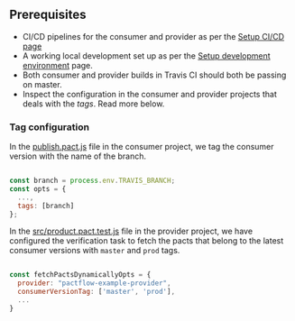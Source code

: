 ## Prerequisites

* CI/CD pipelines for the consumer and provider as per the [Setup CI/CD page](/set_up_ci/README.md)
* A working local development set up as per the [Setup development environment](/set_up_local_development/README.md) page.
* Both consumer and provider builds in Travis CI should both be passing on master.
* Inspect the configuration in the consumer and provider projects that deals with the *tags*. Read more below.

### Tag configuration

In the [publish.pact.js](https://github.com/pactflow/example-consumer/blob/master/publish.pact.js) file in the consumer project, we tag the consumer version with the name of the branch.

```js

const branch = process.env.TRAVIS_BRANCH;
const opts = {
  ...,
  tags: [branch]
};
```

In the [src/product.pact.test.js](https://github.com/pactflow/example-provider/blob/master/src/product/product.pact.test.js) file in the provider project, we have configured the verification task to fetch the pacts that belong to the latest consumer versions with `master` and `prod` tags.

```js

const fetchPactsDynamicallyOpts = {
  provider: "pactflow-example-provider",
  consumerVersionTag: ['master', 'prod'],
  ...
}
```
